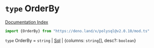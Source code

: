 # `type` OrderBy

[Documentation Index](../README.md)

```ts
import {OrderBy} from "https://deno.land/x/polysql@v2.0.10/mod.ts"
```

`type` OrderBy = `string` | [Sql](../class.Sql/README.md) | \{columns: `string`\[], desc?: `boolean`}